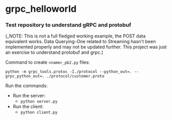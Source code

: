 # grpc_helloworld
### Test repository to understand gRPC and protobuf
(_NOTE: This is not a full fledged working example, the POST data equivalent works. Data Querying-One related to Streaming hasn't been implemented properly and may not be updated further. This project was just an exercise to understand protobuf and grpc.)

Command to create `<name>_pb2.py` files:
```
python -m grpc_tools.protoc -I./protocol --python_out=. --grpc_python_out=. ./protocol/customer.proto
```

Run the commands:

- Run the server:
   * `python server.py`
- Run the client: 
    * `python client.py`
